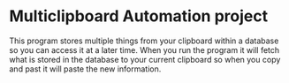 # Multiclipboard Automation project 

This program stores multiple things from your clipboard within a database so you can access it at a later time.
When you run the program it will fetch what is stored in the database to your current clipboard so when you copy and past it will paste the new information. 

